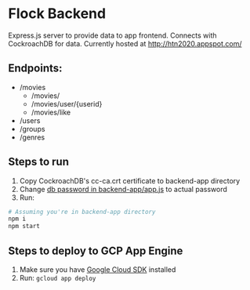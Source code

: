 # Flock Backend

Express.js server to provide data to app frontend. Connects with CockroachDB for data. Currently hosted at http://htn2020.appspot.com/

## Endpoints:
- /movies
  - /movies/
  - /movies/user/{userid}
  - /movies/like
- /users
- /groups
- /genres

## Steps to run
1. Copy CockroachDB's cc-ca.crt certificate to backend-app directory
2. Change [db password in backend-app/app.js](https://github.com/SPriyaJain/movie-night-htn/blob/main/backend-app/app.js#L11) to actual password
3. Run:
```bash
# Assuming you're in backend-app directory
npm i
npm start
```

## Steps to deploy to GCP App Engine
1. Make sure you have [Google Cloud SDK](https://cloud.google.com/sdk) installed
2. Run: `gcloud app deploy`
